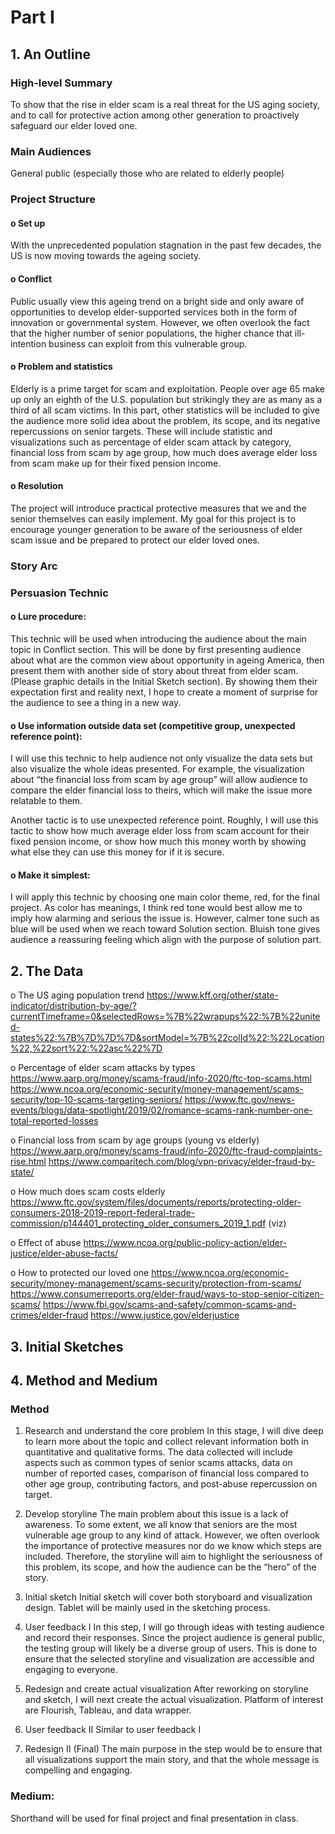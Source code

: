 # Part I

## 1. An Outline

###	High-level Summary
To show that the rise in elder scam is a real threat for the US aging society, and to call for protective action among other generation to proactively safeguard our elder loved one. 

###	Main Audiences
General public (especially those who are related to elderly people)

### Project Structure
#### o  Set up
With the unprecedented population stagnation in the past few decades, the US is now moving towards the ageing society.

#### o  Conflict
Public usually view this ageing trend on a bright side and only aware of opportunities to develop elder-supported services both in the form of innovation or governmental system. However, we often overlook the fact that the higher number of senior populations, the higher chance that ill-intention business can exploit from this vulnerable group. 

#### o  Problem and statistics
Elderly is a prime target for scam and exploitation. People over age 65 make up only an eighth of the U.S. population but strikingly they are as many as a third of all scam victims. In this part, other statistics will be included to give the audience more solid idea about the problem, its scope, and its negative repercussions on senior targets. These will include statistic and visualizations such as percentage of elder scam attack by category, financial loss from scam by age group, how much does average elder loss from scam make up for their fixed pension income. 

#### o  Resolution
The project will introduce practical protective measures that we and the senior themselves can easily implement. My goal for this project is to encourage younger generation to be aware of the seriousness of elder scam issue and be prepared to protect our elder loved ones. 

### Story Arc

### Persuasion Technic 
#### o	Lure procedure: 
This technic will be used when introducing the audience about the main topic in Conflict section. This will be done by first presenting audience about what are the common view about opportunity in ageing America, then present them with another side of story about threat from elder scam. (Please graphic details in the Initial Sketch section). By showing them their expectation first and reality next, I hope to create a moment of surprise for the audience to see a thing in a new way. 

#### o	Use information outside data set (competitive group, unexpected reference point): 
I will use this technic to help audience not only visualize the data sets but also visualize the whole ideas presented. For example, the visualization about “the financial loss from scam by age group” will allow audience to compare the elder financial loss to theirs, which will make the issue more relatable to them. 

Another tactic is to use unexpected reference point. Roughly, I will use this tactic to show how much average elder loss from scam account for their fixed pension income, or show how much this money worth by showing what else they can use this money for if it is secure. 

#### o	Make it simplest: 
I will apply this technic by choosing one main color theme, red, for the final project. As color has meanings, I think red tone would best allow me to imply how alarming and serious the issue is. However, calmer tone such as blue will be used when we reach toward Solution section. Bluish tone gives audience a reassuring feeling which align with the purpose of solution part. 


## 2. The Data

o	 The US aging population trend 
https://www.kff.org/other/state-indicator/distribution-by-age/?currentTimeframe=0&selectedRows=%7B%22wrapups%22:%7B%22united-states%22:%7B%7D%7D%7D&sortModel=%7B%22colId%22:%22Location%22,%22sort%22:%22asc%22%7D  

o	 Percentage of elder scam attacks by types 
https://www.aarp.org/money/scams-fraud/info-2020/ftc-top-scams.html
https://www.ncoa.org/economic-security/money-management/scams-security/top-10-scams-targeting-seniors/
https://www.ftc.gov/news-events/blogs/data-spotlight/2019/02/romance-scams-rank-number-one-total-reported-losses

o	 Financial loss from scam by age groups (young vs elderly) 
https://www.aarp.org/money/scams-fraud/info-2020/ftc-fraud-complaints-rise.html
https://www.comparitech.com/blog/vpn-privacy/elder-fraud-by-state/

o	 How much does scam costs elderly
https://www.ftc.gov/system/files/documents/reports/protecting-older-consumers-2018-2019-report-federal-trade-commission/p144401_protecting_older_consumers_2019_1.pdf (viz)

o	 Effect of abuse
https://www.ncoa.org/public-policy-action/elder-justice/elder-abuse-facts/

o	 How to protected our loved one
https://www.ncoa.org/economic-security/money-management/scams-security/protection-from-scams/
https://www.consumerreports.org/elder-fraud/ways-to-stop-senior-citizen-scams/
https://www.fbi.gov/scams-and-safety/common-scams-and-crimes/elder-fraud
https://www.justice.gov/elderjustice



## 3. Initial Sketches

## 4. Method and Medium

### Method

1.	Research and understand the core problem
In this stage, I will dive deep to learn more about the topic and collect relevant information both in quantitative and qualitative forms. The data collected will include aspects such as common types of senior scams attacks, data on number of reported cases, comparison of financial loss compared to other age group, contributing factors, and post-abuse repercussion on target. 

2.	Develop storyline 
The main problem about this issue is a lack of awareness. To some extent, we all know that seniors are the most vulnerable age group to any kind of attack.  However, we often overlook the importance of protective measures nor do we know which steps are included. Therefore, the storyline will aim to highlight the seriousness of this problem, its scope, and how the audience can be the “hero” of the story. 

3.	Initial sketch 
Initial sketch will cover both storyboard and visualization design.  Tablet will be mainly used in the sketching process.

4.	User feedback I
In this step, I will go through ideas with testing audience and record their responses. Since the project audience is general public, the testing group will likely be a diverse group of users. This is done to ensure that the selected storyline and visualization are accessible and engaging to everyone. 

5.	Redesign and create actual visualization
After reworking on storyline and sketch, I will next create the actual visualization. Platform of interest are Flourish, Tableau, and data wrapper. 

6.	User feedback II
Similar to user feedback I

7.	Redesign II (Final)
The main purpose in the step would be to ensure that all visualizations support the main story, and that the whole message is compelling and engaging. 

### Medium:
Shorthand will be used for final project and final presentation in class.

